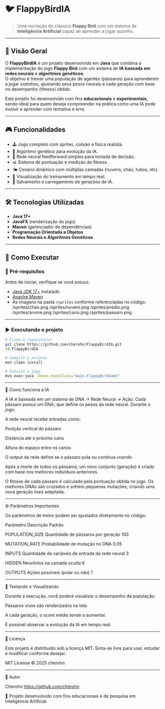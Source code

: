 # 🐦 FlappyBirdIA

> Uma recriação do clássico **Flappy Bird** com um sistema de **Inteligência Artificial** capaz de aprender a jogar sozinho.

---

## 🧠 Visão Geral

O **FlappyBirdIA** é um projeto desenvolvido em **Java** que combina a implementação do jogo **Flappy Bird** com um sistema de **IA baseada em redes neurais** e **algoritmos genéticos**.  
O objetivo é treinar uma população de agentes (pássaros) para aprenderem a jogar sozinhos, ajustando seus pesos neurais a cada geração com base no desempenho (fitness) obtido.

Este projeto foi desenvolvido com fins **educacionais** e **experimentais**, sendo ideal para quem deseja compreender na prática como uma IA pode evoluir e aprender com tentativa e erro.

---

## 🎮 Funcionalidades

- 🕹️ Jogo completo com sprites, colisão e física realista.  
- 🧩 Algoritmo genético para evolução da IA.  
- 🧠 Rede neural feedforward simples para tomada de decisão.  
- 📊 Sistema de pontuação e medição de fitness.  
- 🌤️ Cenário dinâmico com múltiplas camadas (nuvens, chão, tubos, etc).  
- 🔄 Visualização do treinamento em tempo real.  
- 💾 Salvamento e carregamento de gerações de IA.

---

## 🛠️ Tecnologias Utilizadas

- **Java 17+**
- **JavaFX** (renderização do jogo)
- **Maven** (gerenciador de dependências)
- **Programação Orientada a Objetos**
- **Redes Neurais e Algoritmos Genéticos**

---

## 🚀 Como Executar

### 🔧 Pré-requisitos
Antes de iniciar, verifique se você possui:
- [Java JDK 17+](https://www.oracle.com/java/technologies/javase/jdk17-archive-downloads.html) instalado
- [Apache Maven](https://maven.apache.org/download.cgi)
- As imagens na pasta `/sprites` conforme referenciadas no código:
/sprites/chao.png
/sprites/nuvem.png
/sprites/predio.png
/sprites/arvore.png
/sprites/cano.png
/sprites/passaro.png

---

### ▶️ Executando o projeto

```bash
# Clone o repositório
git clone https://github.com/cherohn/FlappyBirdIA.git
cd FlappyBirdIA

# Compile o projeto
mvn clean install

# Execute o jogo
mvn exec:java -Dexec.mainClass="main.FlappyBirdGame"
```
---

🧬 Como funciona a IA

A IA é baseada em um sistema de DNA -> Rede Neural -> Ação.
Cada pássaro possui um DNA, que define os pesos da rede neural.
Durante o jogo:

A rede neural recebe entradas como:

Posição vertical do pássaro

Distância até o próximo cano

Altura do espaço entre os canos

O output da rede define se o pássaro pula ou continua voando.

Após a morte de todos os pássaros, um novo conjunto (geração) é criado com base nos melhores indivíduos anteriores.

O fitness de cada pássaro é calculado pela pontuação obtida no jogo.
Os melhores DNAs são cruzados e sofrem pequenas mutações, criando uma nova geração mais adaptada.

---

⚙️ Parâmetros Importantes

Os parâmetros de treino podem ser ajustados diretamente no código:

Parâmetro	Descrição	Padrão

POPULATION_SIZE	Quantidade de pássaros por geração	100

MUTATION_RATE	Probabilidade de mutação no DNA	0.05

INPUTS	Quantidade de variáveis de entrada da rede neural	3

HIDDEN	Neurônios na camada oculta	6

OUTPUTS	Ações possíveis (pular ou não)	1

---

🧪 Testando e Visualizando

Durante a execução, você poderá visualizar o desempenho da população:

Pássaros vivos são renderizados na tela.

A cada geração, o score médio tende a aumentar.

É possível observar a evolução da IA em tempo real.

---

📜 Licença

Este projeto é distribuído sob a licença MIT.
Sinta-se livre para usar, estudar e modificar conforme desejar.

MIT License © 2025 cherohn

---

👤 Autor

Cherohn
https://github.com/cherohn

💬 Projeto desenvolvido com fins educacionais e de pesquisa em Inteligência Artificial.
